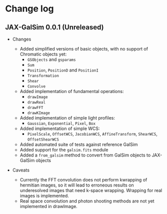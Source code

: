 # Change log

## JAX-GalSim 0.0.1 (Unreleased)

* Changes
  * Added simplified versions of basic objects, with no support of Chromatic objects yet:
    * `GSObjects` and `gsparams`
    * `Sum`
    * `Position`, `PositionD` and `PositionI`
    * `Transformation`
    * `Shear`
    * `Convolve`
  * Added implementation of fundamental operations:
    * `drawImage`
    * `drawReal`
    * `drawFFT`
    * `drawKImage`
  * Added implementation of simple light profiles:
    * `Gaussian`, `Exponential`, `Pixel`, `Box`
  * Added implementation of simple WCS:
    * `PixelScale`, `OffsetWCS`, `JacobianWCS`, `AffineTransform`, `ShearWCS`, `OffsetShearWCS`
  * Added automated suite of tests against reference GalSim
  * Added support for the `galsim.fits` module
  * Added a `from_galsim` method to convert from GalSim objects to JAX-GalSim objects

* Caveats
  * Currently the FFT convolution does not perform kwrapping of hermitian images,
  so it will lead to erroneous results on underesolved images that need k-space wrapping.
  Wrapping for real images is implemented.
  * Real space convolution and photon shooting methods are not
  yet implemented in drawImage.
